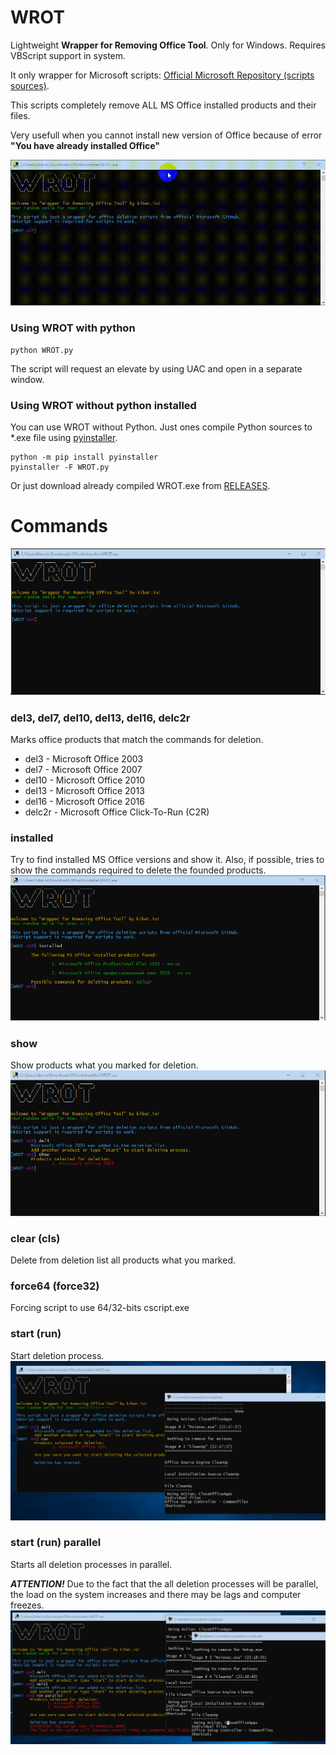 # WROT
Lightweight **Wrapper for Removing Office Tool**. Only for Windows. Requires VBScript support in system.

It only wrapper for Microsoft scripts: [Official Microsoft Repository (scripts sources)](https://github.com/OfficeDev/Office-IT-Pro-Deployment-Scripts/tree/master/Office-ProPlus-Deployment/Remove-PreviousOfficeInstalls).

This scripts completely remove ALL MS Office installed products and their files.

Very usefull when you cannot install new version of Office because of error **"You have already installed Office"**

![gif](https://github.com/kiber-io/WROT/blob/master/gif/wrot.gif?raw=true)

### Using WROT with python
```
python WROT.py
```
The script will request an elevate by using UAC and open in a separate window.

### Using WROT without python installed
You can use WROT without Python. Just ones compile Python sources to *.exe file using [pyinstaller](https://www.pyinstaller.org/).
```
python -m pip install pyinstaller
pyinstaller -F WROT.py
```
Or just download already compiled WROT.exe from [RELEASES](https://github.com/kiber-io/WROT/releases/).

# Commands
![main_window](https://github.com/kiber-io/WROT/blob/master/screenshots/wrot_main.png?raw=true)
### del3, del7, del10, del13, del16, delc2r
Marks office products that match the commands for deletion.
  * del3 - Microsoft Office 2003
  * del7 - Microsoft Office 2007
  * del10 - Microsoft Office 2010
  * del13 - Microsoft Office 2013
  * del16 - Microsoft Office 2016
  * delc2r - Microsoft Office Click-To-Run (C2R)
  

### installed
 Try to find installed MS Office versions and show it. Also, if possible, tries to show the commands required to delete the founded products.
![wrot_installed](https://github.com/kiber-io/WROT/blob/master/screenshots/wrot_installed.png?raw=true)
### show
Show products what you marked for deletion.
![wrot_show](https://github.com/kiber-io/WROT/blob/master/screenshots/wrot_show.png?raw=true)
### clear (cls)
Delete from deletion list all products what you marked.
### force64 (force32)
Forcing script to use 64/32-bits cscript.exe
### start (run)
Start deletion process. 
![wrot_deletion](https://github.com/kiber-io/WROT/blob/master/screenshots/wrot_deletion.png?raw=true)
### start (run) parallel
Starts all deletion processes in parallel.

***ATTENTION!***
Due to the fact that the all deletion processes will be parallel, the load on the system increases and there may be lags and computer freezes.
![wrot_deletion_parallel](https://github.com/kiber-io/WROT/blob/master/screenshots/wrot_deletion_parallel.png?raw=true)
